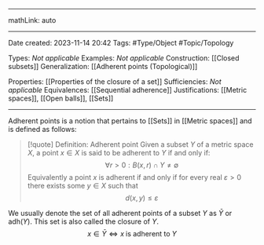 
---

mathLink: auto

---
Date created: 2023-11-14 20:42
Tags: #Type/Object #Topic/Topology 

Types: _Not applicable_
Examples: _Not applicable_
Construction: [[Closed subsets]]
Generalization: [[Adherent points (Topological)]]

Properties: [[Properties of the closure of a set]]
Sufficiencies: _Not applicable_
Equivalences: [[Sequential adherence]]
Justifications: [[Metric spaces]], [[Open balls]], [[Sets]] 

---  

Adherent points is a notion that pertains to [[Sets]] in [[Metric spaces]] and is defined as follows:

> [!quote] Definition: Adherent point
> Given a subset $Y$ of a metric space $X$, a point $x\in X$ is said to be adherent to $Y$ if and only if:$$\forall r>0: B(x,r)\cap Y\neq \emptyset$$
> Equivalently a point $x$ is adherent if and only if for every real $\varepsilon>0$ there exists some $y\in X$ such that $$ d(x,y)\leq \varepsilon $$

We usually denote the set of all adherent points of a subset $Y$ as $\bar Y$ or $\text{adh}(Y)$. This set is also called the closure of $Y$. $$x\in \bar Y\iff x\;\text{is adherent to}\; Y$$